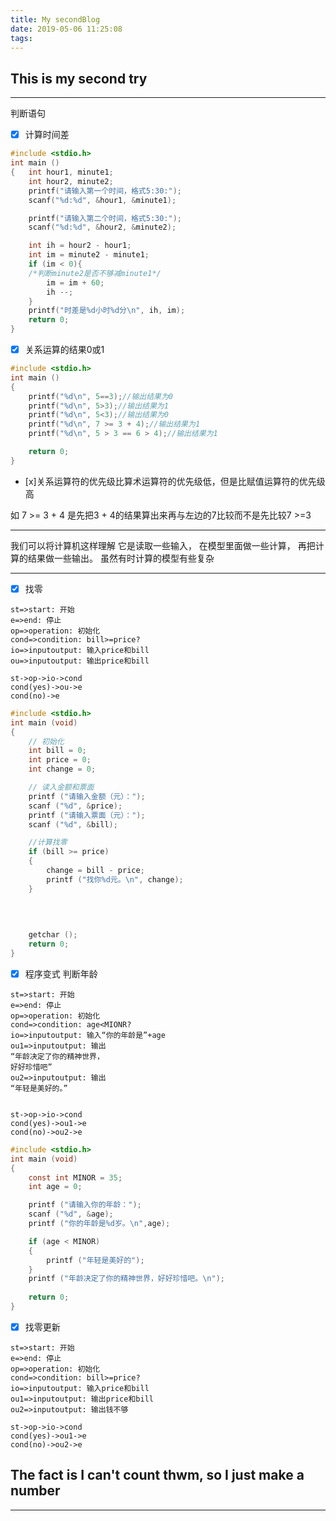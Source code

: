 ```yaml
---
title: My secondBlog
date: 2019-05-06 11:25:08
tags:
---
```

## This is my second try

--------------------
判断语句
- [x] 计算时间差
```c
#include <stdio.h>
int main ()
{   int hour1, minute1;
    int hour2, minute2;
    printf("请输入第一个时间，格式5:30:");
    scanf("%d:%d", &hour1, &minute1);

    printf("请输入第二个时间，格式5:30:");
    scanf("%d:%d", &hour2, &minute2);

    int ih = hour2 - hour1;
    int im = minute2 - minute1;
    if (im < 0){
    /*判断minute2是否不够减minute1*/
        im = im + 60;
        ih --;
    }
    printf("时差是%d小时%d分\n", ih, im);
    return 0;
}
```
- [x] 关系运算的结果0或1
```c
#include <stdio.h>
int main ()
{
    printf("%d\n", 5==3);//输出结果为0
    printf("%d\n", 5>3);//输出结果为1
    printf("%d\n", 5<3);//输出结果为0
    printf("%d\n", 7 >= 3 + 4);//输出结果为1
    printf("%d\n", 5 > 3 == 6 > 4);//输出结果为1

    return 0;
}
```

- [x]关系运算符的优先级比算术运算符的优先级低，但是比赋值运算符的优先级高

如  7 >= 3 + 4 是先把3 + 4的结果算出来再与左边的7比较而不是先比较7 >=3

--------------------------
我们可以将计算机这样理解
它是读取一些输入，
在模型里面做一些计算，
再把计算的结果做一些输出。
虽然有时计算的模型有些复杂



--------------------------
- [x] 找零
```flow
st=>start: 开始
e=>end: 停止
op=>operation: 初始化
cond=>condition: bill>=price?
io=>inputoutput: 输入price和bill
ou=>inputoutput: 输出price和bill

st->op->io->cond
cond(yes)->ou->e
cond(no)->e

```
```c
#include <stdio.h>
int main (void)
{
    // 初始化
    int bill = 0;
    int price = 0;
    int change = 0;

    // 读入金额和票面
    printf ("请输入金额（元）：");
    scanf ("%d", &price);
    printf ("请输入票面（元）：");
    scanf ("%d", &bill);

    //计算找零
    if (bill >= price)
    {
        change = bill - price;
        printf ("找你%d元。\n", change);    
    }
    
    
   

    getchar ();
    return 0;
}
```




- [x] 程序变式 判断年龄

```flow
st=>start: 开始
e=>end: 停止
op=>operation: 初始化
cond=>condition: age<MIONR?
io=>inputoutput: 输入“你的年龄是”+age
ou1=>inputoutput: 输出
“年龄决定了你的精神世界，
好好珍惜吧”
ou2=>inputoutput: 输出
“年轻是美好的。” 

 
st->op->io->cond
cond(yes)->ou1->e
cond(no)->ou2->e

```
```c
#include <stdio.h>
int main (void)
{   
    const int MINOR = 35;
    int age = 0;

    printf ("请输入你的年龄：");
    scanf ("%d", &age);
    printf ("你的年龄是%d岁。\n",age);

    if (age < MINOR)
    {
        printf ("年轻是美好的");
    }
    printf ("年龄决定了你的精神世界，好好珍惜吧。\n");
    
    return 0;
}
```

- [x] 找零更新
```flow
st=>start: 开始
e=>end: 停止
op=>operation: 初始化
cond=>condition: bill>=price?
io=>inputoutput: 输入price和bill
ou1=>inputoutput: 输出price和bill
ou2=>inputoutput: 输出钱不够

st->op->io->cond
cond(yes)->ou1->e
cond(no)->ou2->e

```



## The fact is I can't count thwm, so  I just make a number

-----------------
